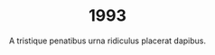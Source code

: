 ---
published: true
layout: "post"
title: "1993"
timeline: "false"
teaserText: "Penatibus nec lorem montes adipiscing porttitor augue quis pulvinar velit et? Penatibus nec lorem montes adipiscing porttitor augue quis pulvinar velit et?"
subtitle: "A tristique penatibus urna ridiculus placerat dapibus."
video: "http://player.vimeo.com/video/63683408"
teaserImg: "1993-teaser.jpg"
featureImg: "1993-feature.jpg"

statistics:
- stat: "9,563"
  desc: "calls to AIDS Vanocuver's Helpline."

- stat: "360,909"
  desc: "cases of AIDS reported to date in US."
  link: "http://www.amfar.org/thirty-years-of-hiv/aids-snapshots-of-an-epidemic/"
  type: "webpage"

- stat: "3.3"
  desc: "million worldwide AIDS deaths."
  link: "http://surviveaplague.com/"
  type: "webpage"

global:
- item: "The first AIDS Life Ball takes place in Vienna, Austria."
  link: "http://www.youtube.com/watch?v=V-h8guUuj7g"
  type: "video"

- item: "The CDC NIH and FDA declares the “highly effective” for prevention of HIV infection, and approves the female condom."
  link: "http://www.fda.gov/ForConsumers/ByAudience/ForPatientAdvocates/HIVandAIDSActivities/ucm126373.htm"
  type: "webpage"

- item: "AZT -no proof of benefit to early stage HIV."
  link: "http://www.amfar.org/thirty-years-of-hiv/aids-snapshots-of-an-epidemic/"
  type: "webpage"

- item: "FDA approves female condom for sale in the US."
  link: "http://www.worldaidscampaign.org/world-aids-day/history-of-world-aids-day/"
  type: "webpage"

national:
- item: "Krever Inquiry begins. "
  link: "http://v1.theglobeandmail.com/v5/content/features/aidscon/HIV_root.swf"
  type: "webpage"

- item: "Jean Chrétien elected prime minister."
  link: "http://www.youtube.com/watch?v=3rQdt26do44"
  type: "video"

year:
- item: "Prime Minister Brian Mulroney resigns amidst political and economic turmoil. Kim Campbell,  becomes Canada's first female Prime Minister."
  link: "http://www.cbc.ca/archives/categories/politics/prime-ministers/brian-mulroney-the-negotiator/leaving-politics.html"
  type: "webpage"

- item: "World Trade Center bombing: In New York. "
  link: "http://www.fbi.gov/stats-services/publications/terror_96.pdf"
  type: "pdf"

- item: "Tennis star Monica Seles is stabbed in the back by an obsessed fan of rival Steffi Graf."
  link: "http://news.bbc.co.uk/onthisday/hi/dates/stories/april/30/newsid_2499000/2499161.stm"
  type: "webpage"

local:
- item: "Friends for life started in a one bedroom apartment giving massages and hot food to people living with HIV/AIDS."
  link: "http://friendsforlife.ca/"
  type: "webpage"

- item: "McLaren House closes and those housing units are replaced by Portable Rent Supplements."
  link: "http://www.mclarenhousing.com/index.php?option=com_content&view=article&id=75&Itemid=83"
  type: "webpage"
---
